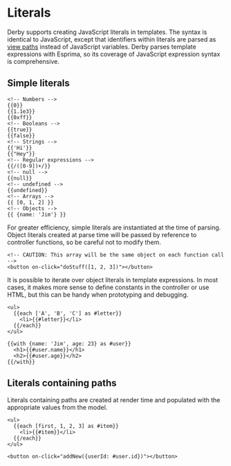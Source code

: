 # Literals

Derby supports creating JavaScript literals in templates. The syntax is identical to JavaScript, except that identifiers within literals are parsed as [view paths](paths) instead of JavaScript variables. Derby parses template expressions with Esprima, so its coverage of JavaScript expression syntax is comprehensive.

## Simple literals

```derby
<!-- Numbers -->
{{0}}
{{1.1e3}}
{{0xff}}
<!-- Booleans -->
{{true}}
{{false}}
<!-- Strings -->
{{'Hi'}}
{{"Hey"}}
<!-- Regular expressions -->
{{/([0-9])+/}}
<!-- null -->
{{null}}
<!-- undefined -->
{{undefined}}
<!-- Arrays -->
{{ [0, 1, 2] }}
<!-- Objects -->
{{ {name: 'Jim'} }}
```

For greater efficiency, simple literals are instantiated at the time of parsing. Object literals created at parse time will be passed by reference to controller functions, so be careful not to modify them.

```derby
<!-- CAUTION: This array will be the same object on each function call -->
<button on-click="doStuff([1, 2, 3])"></button>
```

It is possible to iterate over object literals in template expressions. In most cases, it makes more sense to define constants in the controller or use HTML, but this can be handy when prototyping and debugging.

```derby
<ul>
  {{each ['A', 'B', 'C'] as #letter}}
    <li>{{#letter}}</li>
  {{/each}}
</ul>

{{with {name: 'Jim', age: 23} as #user}}
  <h1>{{#user.name}}</h1>
  <h2>{{#user.age}}</h2>
{{/with}}
```

## Literals containing paths

Literals containing paths are created at render time and populated with the appropriate values from the model.

```derby
<ul>
  {{each [first, 1, 2, 3] as #item}}
    <li>{{#item}}</li>
  {{/each}}
</ul>

<button on-click="addNew({userId: #user.id})"></button>
```
